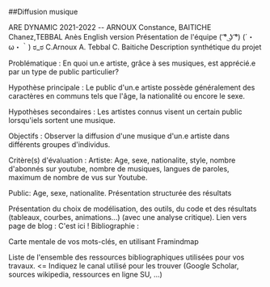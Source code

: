 
##Diffusion musique

ARE DYNAMIC 2021-2022 -- ARNOUX Constance, BAITICHE Chanez,TEBBAL Anès
English version
Présentation de l'équipe
( ͡° ͜ʖ ͡°) 	(´・ω・｀) 	ಠ_ಠ
C.Arnoux 	A. Tebbal 	C. Baitiche
Description synthétique du projet

Problématique : En quoi un.e artiste, grâce à ses musiques, est apprécié.e par un type de public particulier?

Hypothèse principale : Le public d'un.e artiste possède généralement des caractères en communs tels que l'âge, la nationalité ou encore le sexe.

Hypothèses secondaires : Les artistes connus visent un certain public lorsqu'iels sortent une musique.

Objectifs : Observer la diffusion d'une musique d'un.e artiste dans différents groupes d'individus.

Critère(s) d'évaluation : Artiste: Age, sexe, nationalite, style, nombre d'abonnés sur youtube, nombre de musiques, langues de paroles, maximum de nombre de vus sur Youtube.

Public: Age, sexe, nationalite.
Présentation structurée des résultats

Présentation du choix de modélisation, des outils, du code et des résultats (tableaux, courbes, animations...) (avec une analyse critique).
Lien vers page de blog : C'est ici !
Bibliographie :

Carte mentale de vos mots-clés, en utilisant Framindmap

Liste de l'ensemble des ressources bibliographiques utilisées pour vos travaux. <= Indiquez le canal utilisé pour les trouver (Google Scholar, sources wikipedia, ressources en ligne SU, ...)

